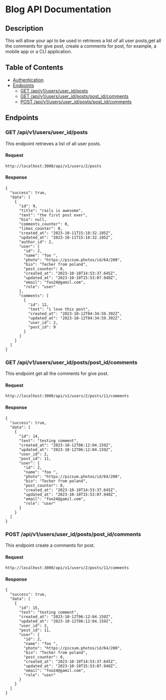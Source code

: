 # Blog API Documentation

## Description

This will allow your api to be used in retrieves a list of all user posts,get all the comments for give post, create a comments for post, for example, a mobile app or a CLI application.

## Table of Contents

- [Authentication](#authentication)
- [Endpoints](#endpoints)
  - [GET /api/v1/users/user_id/posts](#get-users)
  - [GET /api/v1/users/user_id/posts/post_id/comments](#get-usersidb)
  - [POST /api/v1/users/user_id/posts/post_id/comments](#post-users)

## Endpoints

### GET /api/v1/users/user_id/posts

This endpoint retrieves a list of all user posts.

#### Request

```
http://localhost:3000/api/v1/users/2/posts
```

#### Response

```
{
  "success": true,
  "data": [
    {
      "id": 9,
      "title": "rails is awesome",
      "text": "the first post ever",
      "bio": null,
      "comments_counter": 0,
      "likes_counter": 0,
      "created_at": "2023-10-11T15:18:32.105Z",
      "updated_at": "2023-10-11T15:18:32.105Z",
      "author_id": 2,
      "user": {
        "id": 2,
        "name": "foo ",
        "photo": "https://picsum.photos/id/64/200",
        "bio": "Techer from poland",
        "post_counter": 0,
        "created_at": "2023-10-10T14:53:37.645Z",
        "updated_at": "2023-10-10T15:53:07.940Z",
        "email": "foo24@gamil.com",
        "role": "user"
      },
      "comments": [
        {
          "id": 12,
          "text": "i love this post",
          "created_at": "2023-10-12T04:34:59.392Z",
          "updated_at": "2023-10-12T04:34:59.392Z",
          "user_id": 2,
          "post_id": 9
        }
      ]
    }
  ]
}

```

### GET /api/v1/users/user_id/posts/post_id/comments

This endpoint get all the comments for give post.

#### Request

```
http://localhost:3000/api/v1/users/2/posts/11/comments
```

#### Response

```
{
  "success": true,
  "data": [
    {
      "id": 14,
      "text": "testing comment",
      "created_at": "2023-10-12T06:12:04.159Z",
      "updated_at": "2023-10-12T06:12:04.159Z",
      "user_id": 2,
      "post_id": 11,
      "user": {
        "id": 2,
        "name": "foo ",
        "photo": "https://picsum.photos/id/64/200",
        "bio": "Techer from poland",
        "post_counter": 0,
        "created_at": "2023-10-10T14:53:37.645Z",
        "updated_at": "2023-10-10T15:53:07.940Z",
        "email": "foo24@gamil.com",
        "role": "user"
      }
    }
  ]
}
```

### POST /api/v1/users/user_id/posts/post_id/comments

This endpoint create a comments for post.

#### Request

```
http://localhost:3000/api/v1/users/2/posts/11/comments
```

#### Response

```
{
  "success": true,
  "data": [
    {
      "id": 15,
      "text": "testing comment",
      "created_at": "2023-10-12T06:12:04.159Z",
      "updated_at": "2023-10-12T06:12:04.159Z",
      "user_id": 2,
      "post_id": 11,
      "user": {
        "id": 2,
        "name": "foo ",
        "photo": "https://picsum.photos/id/64/200",
        "bio": "Techer from poland",
        "post_counter": 0,
        "created_at": "2023-10-10T14:53:37.645Z",
        "updated_at": "2023-10-10T15:53:07.940Z",
        "email": "foo24@gamil.com",
        "role": "user"
      }
    }
  ]
}
```
